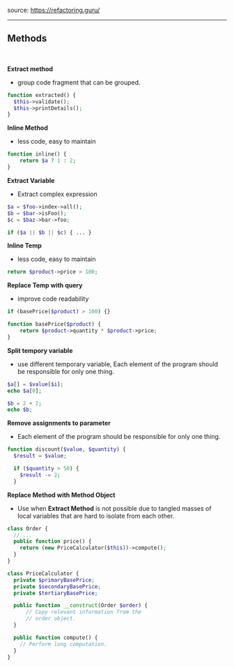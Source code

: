 source: https://refactoring.guru/
<hr>

## Methods

<br>

**Extract method**

- group code fragment that can be grouped.

```php
function extracted() {
  $this->validate();
  $this->printDetails();
}
```

**Inline Method**

- less code, easy to maintain

```php
function inline() {
    return $a ? 1 : 2;
}
```

**Extract Variable**

- Extract complex expression

```php
$a = $foo->index->all();
$b = $bar->isFoo();
$c = $baz->bar->foo;

if ($a || $b || $c) { ... }
```

**Inline Temp**

- less code, easy to maintain

```php
return $product->price > 100;
```

**Replace Temp with query**

- improve code readability

```php
if (basePrice($product) > 100) {}

function basePrice($product) {
    return $product->quantity * $product->price;
}
```

**Split tempory variable**

- use different temporary variable,
Each element of the program should
be responsible for only one thing.

```php
$a[] = $value[$i];
echo $a[0];

$b = 2 + 2;
echo $b;
```

**Remove assignments to parameter**

- Each element of the program should
be responsible for only one thing.

```php
function discount($value, $quantity) {
  $result = $value;

  if ($quantity > 50) {
    $result -= 2;
  }
```

**Replace Method with Method Object**

- Use when **Extract Method** is not possible
due to tangled masses of local variables that
are hard to isolate from each other.

```php
class Order {
  // ...
  public function price() {
    return (new PriceCalculator($this))->compute();
  }
}

class PriceCalculator {
  private $primaryBasePrice;
  private $secondaryBasePrice;
  private $tertiaryBasePrice;

  public function __construct(Order $order) {
      // Copy relevant information from the
      // order object.
  }

  public function compute() {
    // Perform long computation.
  }
}
```
